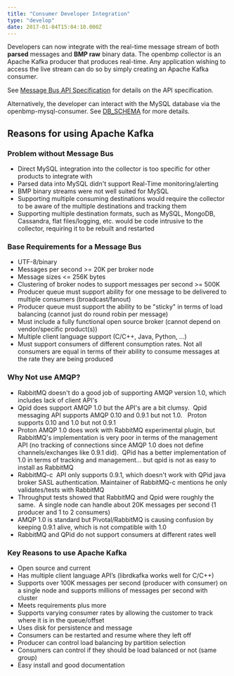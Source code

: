 ```yaml
---
title: "Consumer Developer Integration"
type: "develop"
date: 2017-01-04T15:04:10.000Z
---
```


Developers can now integrate with the real-time message stream of both **parsed** messages and **BMP raw** binary data.   The openbmp collector is an Apache Kafka producer that produces real-time. Any application wishing to access the live stream can do so by simply creating an Apache Kafka consumer.    

<!--more-->

See [Message Bus API Specification](MESSAGE_BUS_API.md) for details on the API specification. 

Alternatively, the developer can interact with the MySQL database via the openbmp-mysql-consumer.  See [DB_SCHEMA](http://www.openbmp.org/#!docs/DB_SCHMEA.md) for more details. 

Reasons for using Apache Kafka
------------------------------

### Problem without Message Bus


* Direct MySQL integration into the collector is too specific for other products to integrate with
* Parsed data into MySQL didn't support Real-Time monitoring/alerting
* BMP binary streams were not well suited for MySQL
* Supporting multiple consuming destinations would require the collector to be aware of the multiple destinations and tracking them
* Supporting multiple destination formats, such as MySQL, MongoDB, Cassandra, flat files/logging, etc. would be code intrusive to the collector, requiring it to be rebuilt and restarted

### Base Requirements for a Message Bus
* UTF-8/binary
* Messages per second >= 20K per broker node
* Message sizes <= 256K bytes
* Clustering of broker nodes to support messages per second >= 500K
* Producer queue must support ability for one message to be delivered to multiple consumers (broadcast/fanout)
* Producer queue must support the ability to be "sticky" in terms of load balancing (cannot just do round robin per message)
* Must include a fully functional open source broker (cannot depend on vendor/specific product(s))
* Multiple client language support (C/C++, Java, Python, ...)
* Must support consumers of different consumption rates. Not all consumers are equal in terms of their ability to consume messages at the rate they are being produced


### Why Not use AMQP?

* RabbitMQ doesn't do a good job of supporting AMQP version 1.0, which includes lack of client API's
* Qpid does support AMQP 1.0 but the API's are a bit clumsy.  Qpid messaging API supports AMQP 0.10 and 0.9.1 but not 1.0.   Proton supports 0.10 and 1.0 but not 0.9.1
* Proton AMQP 1.0 does work with RabbitMQ experimental plugin, but RabbitMQ's implementation is very poor in terms of the management API (no tracking of connections since AMQP 1.0 does not define channels/exchanges like 0.9.1 did).  QPid has a better implementation of 1.0 in terms of tracking and management... but qpid is not as easy to install as RabbitMQ
* RabbitMQ-c  API only supports 0.9.1, which doesn't work with QPid java broker SASL authentication. Maintainer of RabbitMQ-c mentions he only validates/tests with RabbitMQ
* Throughput tests showed that RabbitMQ and Qpid were roughly the same.  A single node can handle about 20K messages per second (1 producer and 1 to 2 consumers)
* AMQP 1.0 is standard but Pivotal/RabbitMQ is causing confusion by keeping 0.9.1 alive, which is not compatible with 1.0
* RabbitMQ and QPid do not support consumers at different rates well

### Key Reasons to use Apache Kafka

* Open source and current
* Has multiple client language API’s (librdkafka works well for C/C++)
* Supports over 100K messages per second (producer with consumer) on a single node and supports millions of messages per second with cluster
* Meets requirements plus more
* Supports varying consumer rates by allowing the customer to track where it is in the queue/offset
* Uses disk for persistence and message
* Consumers can be restarted and resume where they left off
* Producer can control load balancing by partition selection
* Consumers can control if they should be load balanced or not (same group)
* Easy install and good documentation

